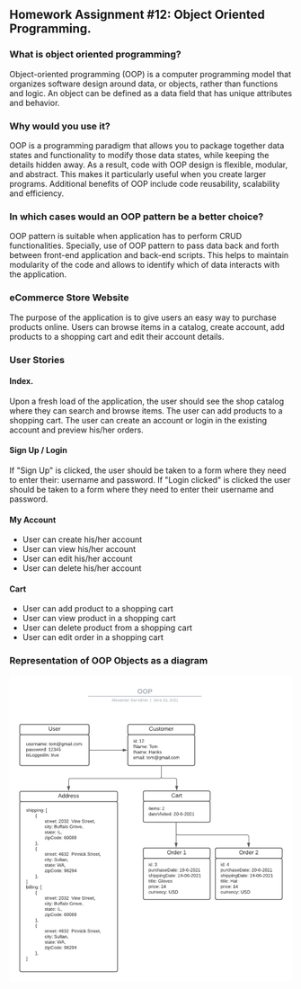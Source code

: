 ## Homework Assignment #12: Object Oriented Programming.

### What is object oriented programming?
Object-oriented programming (OOP) is a computer programming model that organizes software design around data, or objects, rather than functions and logic. An object can be defined as a data field that has unique attributes and behavior.

### Why would you use it?
OOP is a programming paradigm that allows you to package together data states and functionality to modify those data states, while keeping the details hidden away. As a result, code with OOP design is flexible, modular, and abstract. This makes it particularly useful when you create larger programs. Additional benefits of OOP include code reusability, scalability and efficiency. 

### In which cases would an OOP pattern be a better choice?
OOP pattern is suitable when application has to perform CRUD functionalities. Specially, use of OOP pattern to pass data back and forth between front-end application and back-end scripts. This helps to maintain modularity of the code and allows to identify which of data interacts with the application.

### eCommerce Store Website
The purpose of the application is to give users an easy way to purchase products online. Users can browse items in a catalog, create account, add products to a shopping cart and edit their account details.

### User Stories

#### Index.
Upon a fresh load of the application, the user should see the shop catalog where they can search and browse items. The user can add products to a shopping cart. The user can create an account or login in the existing account and preview his/her orders.

#### Sign Up / Login
If "Sign Up" is clicked, the user should be taken to a form where they need to enter their: username and password. If "Login clicked" is clicked the user should be taken to a form where they need to enter their username and password.

#### My Account
- User can create his/her account
- User can view his/her account
- User can edit his/her account
- User can delete his/her account

#### Cart
- User can add product to a shopping cart
- User can view product in a shopping cart
- User can delete product from a shopping cart
- User can edit order in a shopping cart

### Representation of OOP Objects as a diagram

![StoreObjectDiagram](oop.png)